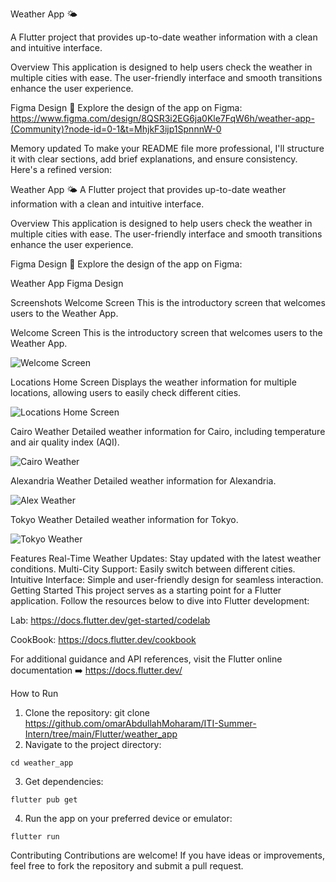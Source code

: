 Weather App 🌤️

A Flutter project that provides up-to-date weather information with a clean and intuitive interface.

Overview
This application is designed to help users check the weather in multiple cities with ease. The user-friendly interface and smooth transitions enhance the user experience.

Figma Design 🎨
Explore the design of the app on Figma:
https://www.figma.com/design/8QSR3i2EG6ja0Kle7FqW6h/weather-app-(Community)?node-id=0-1&t=MhjkF3ijp1SpnnnW-0


Memory updated
To make your README file more professional, I'll structure it with clear sections, add brief explanations, and ensure consistency. Here's a refined version:

Weather App 🌤️
A Flutter project that provides up-to-date weather information with a clean and intuitive interface.

Overview
This application is designed to help users check the weather in multiple cities with ease. The user-friendly interface and smooth transitions enhance the user experience.

Figma Design 🎨
Explore the design of the app on Figma:

Weather App Figma Design

Screenshots
Welcome Screen
This is the introductory screen that welcomes users to the Weather App.

Welcome Screen
This is the introductory screen that welcomes users to the Weather App.

![Welcome Screen](welcome.png)

Locations Home Screen
Displays the weather information for multiple locations, allowing users to easily check different cities.

![Locations Home Screen](locations.png)

Cairo Weather
Detailed weather information for Cairo, including temperature and air quality index (AQI).

![Cairo Weather ](Cairo.png)

Alexandria Weather
Detailed weather information for Alexandria.

![Alex Weather](Alex.png)

Tokyo Weather
Detailed weather information for Tokyo.

![Tokyo Weather](Tokyo.png)

Features
Real-Time Weather Updates: Stay updated with the latest weather conditions.
Multi-City Support: Easily switch between different cities.
Intuitive Interface: Simple and user-friendly design for seamless interaction.
Getting Started
This project serves as a starting point for a Flutter application. Follow the resources below to dive into Flutter development:

Lab: https://docs.flutter.dev/get-started/codelab

CookBook: https://docs.flutter.dev/cookbook

For additional guidance and API references, visit the Flutter online documentation 
➡️ https://docs.flutter.dev/

How to Run
1. Clone the repository:
git clone  https://github.com/omarAbdullahMoharam/ITI-Summer-Intern/tree/main/Flutter/weather_app
2. Navigate to the project directory:
```console
cd weather_app
```
3. Get dependencies:
```console
flutter pub get
```
4. Run the app on your preferred device or emulator:
```console
flutter run
```
Contributing
Contributions are welcome! If you have ideas or improvements, feel free to fork the repository and submit a pull request.


